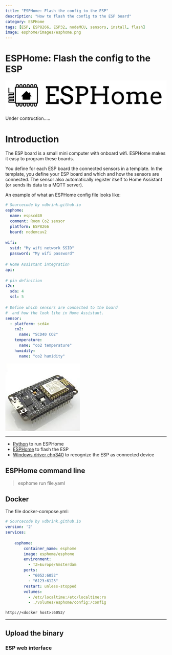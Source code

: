 ```yaml
---
title: "ESPHome: Flash the config to the ESP"
description: "How to flash the config to the ESP board"
category: ESPHome
tags: [ESP, ESP8266, ESP32, nodeMCU, sensors, install, flash]
image: esphome/images/esphome.png
---
```


# ESPHome: Flash the config to the ESP

![ESPHome logo](images/esphome.png)

Under contruction.....

# Introduction

The ESP board is a small mini computer with onboard wifi. ESPHome makes it easy to program these boards.

You define for each ESP board the connected sensors in a template. In the template, you define your ESP board and which and how the sensors are connected.
The sensor also automatically register itself to Home Assistant (or sends its data to a MQTT server).

An example of what an ESPHome config file looks like:

```yaml
# Sourcecode by vdbrink.github.io
esphome:
  name: espscd40
  comment: Room Co2 sensor
  platform: ESP8266
  board: nodemcuv2

wifi:
  ssid: "My wifi network SSID"
  password: "My wifi password"

# Home Assistant integration
api:

# pin definition
i2c:
  sda: 4
  scl: 5

# Define which sensors are connected to the board
#  and how the look like in Home Assistant.
sensor:
  - platform: scd4x
    co2:
      name: "SCD40 CO2"
    temperature:
      name: "co2 temperature"
    humidity:
      name: "co2 humidity"
```

![ESP8266 NodeMCU v3](images/esp8266_nodemcu.jpg)

---

* <a href="https://www.python.org/" target="_blank">Python</a> to run ESPHome
* <a href="https://esphome.io/guides/getting_started_command_line.html#first-uploading" target="_blank">ESPHome</a> to flash the ESP
* <a href="https://github.com/nodemcu/nodemcu-devkit/tree/master/Drivers" target="_blank">Windows driver chp340</a> to recognize the ESP as connected device

## ESPHome command line

> esphome run file.yaml

## Docker

The file docker-compose.yml:
```yaml
# Sourcecode by vdbrink.github.io
version: '2'
services:

    esphome:
        container_name: esphome
        image: esphome/esphome
        environment:
          - TZ=Europe/Amsterdam
        ports:
          - "6052:6052"
          - "6123:6123"
        restart: unless-stopped
        volumes:
          - /etc/localtime:/etc/localtime:ro
          - ./volumes/esphome/config:/config
```

`http://<docker host>:6052/`

---

## Upload the binary

### ESP web interface




